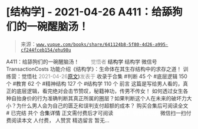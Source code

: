 # [结构学] - 2021-04-26 A411：给舔狗们的一碗醒脑汤！

> 来源：[`www.yuque.com/books/share/641124b8-5f80-4d26-a995-cf244fceb154/ehu98u`](https://www.yuque.com/books/share/641124b8-5f80-4d26-a995-cf244fceb154/ehu98u)

<ne-p id="520f42f3293818f927861ebbd5b15da4_p_0" data-lake-id="520f42f3293818f927861ebbd5b15da4_p_0"><ne-text id="u91878631" style="color: rgb(51, 51, 51);">A411：给舔狗们的一碗醒脑汤！</ne-text></ne-p> <ne-p id="ceb13f483c872edc31454557d2e2d790" data-lake-id="ceb13f483c872edc31454557d2e2d790"><ne-text id="u54c71d0d" ne-fontsize="12" style="color: rgb(255, 255, 255);">原创</ne-text><ne-text id="u7d9afcaf" style="color: rgb(140, 140, 140);">觉悟者</ne-text> <ne-text id="u7b21277e" ne-fontsize="14">结构学</ne-text></ne-p> <ne-p id="49012e97c688b089efccd1ae50d30bac" data-lake-id="49012e97c688b089efccd1ae50d30bac"><ne-text id="u4f0d432d" ne-fontsize="14" ne-bold="true" style="color: rgb(51, 51, 51);">结构学</ne-text></ne-p> <ne-p id="c0edb28391cd4f5943b841e06aea2679" data-lake-id="c0edb28391cd4f5943b841e06aea2679"><ne-text id="uc0b582cc" ne-fontsize="14" style="color: rgb(51, 51, 51);">微信号</ne-text><ne-text id="u142ca866" ne-fontsize="14" style="color: rgb(51, 51, 51);">TransactionCosts</ne-text></ne-p> <ne-p id="f3366dec9c69768544a6fefd68f09174" data-lake-id="f3366dec9c69768544a6fefd68f09174"><ne-text id="ud0c65936" ne-fontsize="14" style="color: rgb(51, 51, 51);">功能介绍</ne-text><ne-text id="u3d996a88" ne-fontsize="14" style="color: rgb(51, 51, 51);">《结构学》：生命体在其生存结构中的求存之道！ 训练营：觉悟社</ne-text></ne-p> <ne-p id="9db2dfa9add9707afcaf1a90df7d97cb" data-lake-id="9db2dfa9add9707afcaf1a90df7d97cb"><ne-text id="ua54d1143" style="color: rgb(140, 140, 140);">2021-04-26</ne-text>[<ne-text id="u1f7fc35e" ne-fontsize="14">原文</ne-text>](https://mp.weixin.qq.com/s?__biz=MzIzMDYwOTM0Mg==&mid=2247485578&idx=1&sn=4c1d6ceb83cfe3026bd4ea0a647ee09b&chksm=e8b1905bdfc6194dd390ab83adb8b4b84d90d56c9dcc172ef89e818cc81d5f8ae29e0e19364b#rd))<ne-text id="u7960b658" ne-fontsize="14" style="color: rgb(140, 140, 140);">发表于</ne-text></ne-p> <ne-p id="16706c3f7688c902fb1082207ac8562c" data-lake-id="16706c3f7688c902fb1082207ac8562c"><ne-text id="u1a8abb91" style="color: rgb(51, 51, 51);">收录于合集</ne-text></ne-p> <ne-p id="3036a4579e189f5fe03cac5cc00d8b1e" data-lake-id="3036a4579e189f5fe03cac5cc00d8b1e"><ne-text id="ua21da3b6" style="color: rgb(51, 51, 51);">#判断 45 个</ne-text></ne-p> <ne-p id="cf827c9064dd7595aa2f346362109d0e" data-lake-id="cf827c9064dd7595aa2f346362109d0e"><ne-text id="u9323cd65" style="color: rgb(51, 51, 51);">#底层逻辑 150 个</ne-text></ne-p> <ne-p id="61a5c01ac12f6a61c3a6712d6a2f8e47" data-lake-id="61a5c01ac12f6a61c3a6712d6a2f8e47"><ne-text id="u00225f1a" style="color: rgb(51, 51, 51);">#教育 62 个</ne-text></ne-p> <ne-p id="322077917aeedd122ce2e2a23efb5fd4" data-lake-id="322077917aeedd122ce2e2a23efb5fd4"><ne-text id="ua47cce0a" style="color: rgb(51, 51, 51);">#精神结构 127 个</ne-text></ne-p> <ne-p id="504850a22994ba1a8b002cade34aab84" data-lake-id="504850a22994ba1a8b002cade34aab84"><ne-text id="u6a736d4d" style="color: rgb(51, 51, 51);">#结构学 110 个</ne-text></ne-p> <ne-p id="4c79c273046794a03211ad167889f87e" data-lake-id="4c79c273046794a03211ad167889f87e"><ne-text id="u37c3733d" style="color: rgb(51, 51, 51);">前言</ne-text></ne-p> <ne-p id="ef3e9c53dab1cda2b7d6afc5181097cc" data-lake-id="ef3e9c53dab1cda2b7d6afc5181097cc"><ne-text id="u719917f2" style="color: rgb(51, 51, 51);">这篇是写给男人看的，真正的底层逻辑，看完绝对会击节赞叹，秘籍神功，传男不传女！</ne-text></ne-p> <ne-p id="1c4d25ce0797f8f29d0d5067369447a6" data-lake-id="1c4d25ce0797f8f29d0d5067369447a6"><ne-text id="u26a42eef" style="color: rgb(51, 51, 51);">如何透过女生各种自抬身价的行为准确判断其真正所属的圈层？如果判断这个人在未来的破坏力大小？为什么男人会为自己的匮乏和误判支付超额的成本？</ne-text></ne-p> <ne-p id="fd8af46933bead92dc7af972e5134b38" data-lake-id="fd8af46933bead92dc7af972e5134b38" ne-alignment="center"><ne-text id="uf1dc2fc7" style="color: rgb(51, 51, 51);">购买合集后可阅读全文</ne-text></ne-p> <ne-p id="e308108411c2a15bef8dc874e7727df0" data-lake-id="e308108411c2a15bef8dc874e7727df0" ne-alignment="center"><ne-text id="u95c80b44" style="color: rgb(51, 51, 51);">#</ne-text></ne-p> <ne-p id="0df0413b60ad9d0cdcfb920bb3e5b78d" data-lake-id="0df0413b60ad9d0cdcfb920bb3e5b78d" ne-alignment="center"><ne-text id="ue46e2cde" style="color: rgb(51, 51, 51);">已完结 共个</ne-text></ne-p> <ne-p id="a1c3beb6f543bc517fcdfc5afbfd1b01" data-lake-id="a1c3beb6f543bc517fcdfc5afbfd1b01" ne-alignment="center"><ne-text id="u3f57a7af" ne-fontsize="16">合集详情</ne-text></ne-p> <ne-p id="264d46a6edee21fc5df12df26a3de141" data-lake-id="264d46a6edee21fc5df12df26a3de141" ne-alignment="center"><ne-text id="u6e3fed85" style="color: rgb(51, 51, 51);">正文需付费后才可阅读</ne-text></ne-p> <ne-p id="f14e1158caf14c86013202fba80205e1" data-lake-id="f14e1158caf14c86013202fba80205e1" ne-alignment="center"><ne-text id="u88fde96b" style="color: rgb(255, 255, 255);">加载中</ne-text></ne-p> <ne-p id="06eb2d94007a1bcc8d9e2e85c5411c81" data-lake-id="06eb2d94007a1bcc8d9e2e85c5411c81" ne-alignment="center"><ne-text id="ua16af8a3" style="color: rgb(255, 255, 255);"> 微信豆购买</ne-text></ne-p> <ne-p id="6bccd45a4432f0ff646cb0f72d7de96c" data-lake-id="6bccd45a4432f0ff646cb0f72d7de96c" ne-alignment="center"><ne-text id="u7c30d746" style="color: rgb(51, 51, 51);">微信扫一扫付费阅读本文</ne-text></ne-p> <ne-p id="8faa02a7c9460fa3bd4e112792e091f3" data-lake-id="8faa02a7c9460fa3bd4e112792e091f3" ne-alignment="center"><ne-text id="ua72c8687" ne-fontsize="13" style="color: rgb(51, 51, 51);">人付费， 人赞赏</ne-text></ne-p> <ne-h3 id="yZ5WY" data-lake-id="yZ5WY"><ne-heading-ext><ne-heading-anchor></ne-heading-anchor><ne-heading-fold></ne-heading-fold></ne-heading-ext><ne-heading-content><ne-text id="u5b265859" ne-fontsize="16" style="color: rgb(51, 51, 51);">精选留言</ne-text></ne-heading-content></ne-h3> <ne-p id="4d6cc45498c63af37b6002182ca9ed66" data-lake-id="4d6cc45498c63af37b6002182ca9ed66"><ne-text id="u6c3b30a2" style="color: rgb(51, 51, 51);">暂无...</ne-text></ne-p>